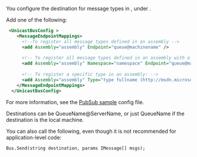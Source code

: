 <!--
title: "How to Specify to Which Destination a Message Is Sent?"
tags: ""
summary: ""
-->

You configure the destination for message types in <unicastbusconfig>, under <messageendpointmappings>.

Add one of the following:


```XML
 <UnicastBusConfig >
    <MessageEndpointMappings>
      <!--To register all message types defined in an assembly -->
      <add Assembly="assembly" Endpoint="queue@machinename" />
      
      <!-- To register all message types defined in an assembly with a specific namespace (it does not include sub namespaces): -->
      <add Assembly="assembly" Namespace="namespace" Endpoint="queue@machinename" />
      
      <!-- To register a specific type in an assembly: -->
      <add Assembly="assembly" Type="type fullname (http://msdn.microsoft.com/en-us/library/system.type.fullname.aspx)" Endpoint="queue@machinename" />
    </MessageEndpointMappings>
  </UnicastBusConfig>
```

 For more information, see the [PubSub sample](https://github.com/NServiceBus/NServiceBus/tree/master/Samples/PubSub) config file.

Destinations can be QueueName@ServerName, or just QueueName if the destination is the local machine.

You can also call the following, even though it is not recommended for application-level code:

    Bus.Send(string destination, params IMessage[] msgs);

